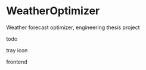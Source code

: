 # WeatherOptimizer
Weather forecast optimizer, engineering thesis project

todo

tray icon

frontend
